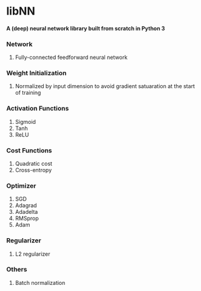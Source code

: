 # libNN
#### A (deep) neural network library built from scratch in Python 3

### Network
1. Fully-connected feedforward neural network


### Weight Initialization
1. Normalized by input dimension to avoid gradient satuaration at the start of training


### Activation Functions
1. Sigmoid
2. Tanh
3. ReLU


### Cost Functions
1. Quadratic cost
2. Cross-entropy


### Optimizer
1. SGD
2. Adagrad
3. Adadelta
4. RMSprop
5. Adam


### Regularizer
1. L2 regularizer


### Others
1. Batch normalization